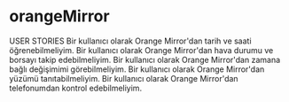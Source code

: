 # orangeMirror
USER STORIES
Bir kullanıcı olarak Orange Mirror'dan tarih ve saati öğrenebilmeliyim.
Bir kullanıcı olarak Orange Mirror'dan hava durumu ve borsayı takip edebilmeliyim.
Bir kullanıcı olarak Orange Mirror'dan zamana bağlı değişimimi görebilmeliyim.
Bir kullanıcı olarak Orange Mirror'dan yüzümü tanıtabilmeliyim.
Bir kullanıcı olarak Orange Mirror'dan telefonumdan kontrol edebilmeliyim.
